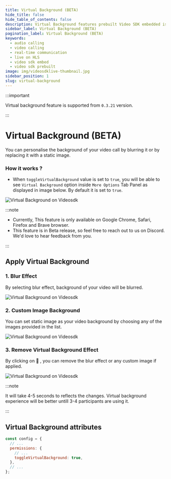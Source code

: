 ```yaml
---
title: Virtual Background (BETA)
hide_title: false
hide_table_of_contents: false
description: Virtual Background features prebuilt Video SDK embedded is an easy-to-use video calling API. Video SDK Prebuilt makes it easy for developers to add video calls 10 in minutes to any website or app.
sidebar_label: Virtual Background (BETA)
pagination_label: Virtual Background (BETA)
keywords:
  - audio calling
  - video calling
  - real-time communication
  - live on HLS
  - video sdk embed
  - video sdk prebuilt
image: img/videosdklive-thumbnail.jpg
sidebar_position: 1
slug: virtual-background
---
```


:::important

Virtual background feature is supported from `0.3.21` version.

:::

# Virtual Background (BETA)

You can personalise the background of your video call by blurring it or by replacing it with a static image.

### How it works ?

- When `toggleVirtualBackground` value is set to `true`, you will be able to see `Virtual Background` option inside `More Options` Tab Panel as displayed in image below. By default it is set to `true`.

![Virtual Background on Videosdk](/img/prebuilt/virtual-background-option.jpg)

:::note

- Currently, This feature is only available on Google Chrome, Safari, Firefox and Brave browser.
- This feature is in Beta release, so feel free to reach out to us on Discord. We'd love to hear feedback from you.

:::

## Apply Virtual Background

### 1. Blur Effect

By selecting blur effect, background of your video will be blurred.

![Virtual Background on Videosdk](/img/prebuilt/blur.jpg)

### 2. Custom Image Background

You can set static image as your video background by choosing any of the images provided in the list.

![Virtual Background on Videosdk](/img/prebuilt/background.jpg)

### 3. Remove Virtual Background Effect

By clicking on &#128683; , you can remove the blur effect or any custom image if applied.

![Virtual Background on Videosdk](/img/prebuilt/no-filter.jpg)

:::note

It will take 4-5 seconds to reflects the changes. Virtual background experience will be better untill 3-4 participants are using it.

:::

## Virtual Background attributes

```js title="index.html"
const config = {
  // ...
  permissions: {
    // ...
    toggleVirtualBackground: true,
  },
  // ...
};
```
